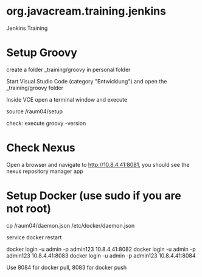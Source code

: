 # org.javacream.training.jenkins
Jenkins Training

# Setup Groovy


create a folder _training/groovy in personal folder

Start Visual Studio Code (category "Entwicklung") and open the _training/groovy folder

Inside VCE open a terminal window and execute

source /raum04/setup

check: execute groovy -version



# Check Nexus

Open a browser and navigate to http://10.8.4.41:8081, you should see the nexus repository manager app

# Setup Docker (use sudo if you are not root)

cp /raum04/daemon.json /etc/docker/daemon.json

service docker restart

docker login -u admin -p admin123 10.8.4.41:8082
docker login -u admin -p admin123 10.8.4.41:8083
docker login -u admin -p admin123 10.8.4.41:8084

Use 8084 for docker pull, 8083 for docker push


